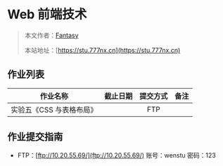 # Web 前端技术

> 本文作者：[Fantasy](https://www.777nx.cn/personal/about/)
>
> 本站地址：[https://stu.777nx.cn](https://stu.777nx.cn)

## 作业列表

|             作业名称             | 截止日期 | 提交方式 | 备注 |
| :------------------------------: | :------: | :------: | :--: |
|     实验五《CSS 与表格布局》     |          |   FTP    |      |

## 作业提交指南

- FTP：[ftp://10.20.55.69/](ftp://10.20.55.69/) 账号：wenstu 密码：123
